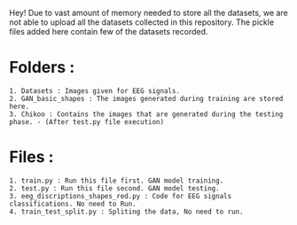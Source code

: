 Hey!
Due to vast amount of memory needed to store all the datasets, we are not able to upload all the datasets collected in this repository.
The pickle files added here contain few of the datasets recorded.

# Folders : 
	1. Datasets : Images given for EEG signals. 
	2. GAN_basic_shapes : The images generated during training are stored here.
	3. Chikoo : Contains the images that are generated during the testing phase. - (After test.py file execution)


# Files : 
	1. train.py : Run this file first. GAN model training. 
	2. test.py : Run this file second. GAN model testing.
	3. eeg_discriptions_shapes_red.py : Code for EEG signals classifications. No need to Run.
	4. train_test_split.py : Spliting the data, No need to run.

